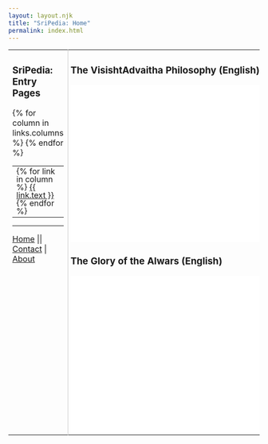 ```yaml
---
layout: layout.njk
title: "SriPedia: Home"
permalink: index.html
---
```

<table><tr><td valign=top width=380px>
    <H3>SriPedia: Entry Pages</H3>
    <table border="0" cellpadding="5" cellspacing="0" width="100%">
    <tbody><tr>
    {% for column in links.columns %}
    <td valign="top" style="line-height:1.0;">
    {% for link in column %}
    <a href="{{ link.url }}"{% if link.class %} class="{{ link.class }}"{% endif %}>{{ link.text }}</a><br>
    {% endfor %}
    </td>
    {% endfor %}
    </tr></tbody></table>
    <p>
    </p><p>
    <hr class="wikilinefooter">
    </p><div class="wikifooter">
    <a href="/sripedia/index.html" class="wikipagelink">Home</a> || <a href="/sripedia/contact.html" class="wikipagelink">Contact</a> | <a href="/sripedia/about.html">About</a>
    </div>
    </td>
    <td valign="top" style="border-left:1px solid #cccccc;padding-left:5px">
    <H3>The VisishtAdvaitha Philosophy (English)</H3>
    <iframe width="420" height="315" src="//www.youtube.com/embed/hmyM9DesknI" frameborder="0" allowfullscreen=""></iframe>
    <H3>The Glory of the Alwars (English)</H3>
    <iframe width="420" height="315" src="//www.youtube.com/embed/r6OS4zpp68M" frameborder="0" allowfullscreen=""></iframe>
    </td></tr>
    </table>